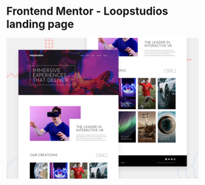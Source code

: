 # Frontend Mentor - Loopstudios landing page

![Design preview for the Loopstudios landing page coding challenge](preview.jpg)


